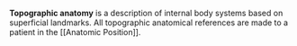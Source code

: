 **Topographic anatomy** is a description of internal body systems based on superficial landmarks. All topographic anatomical references are made to a patient in the [[Anatomic Position]].